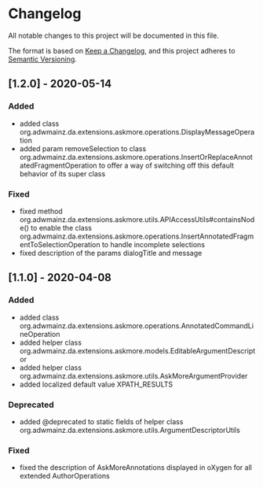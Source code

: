 # Changelog
All notable changes to this project will be documented in this file.

The format is based on [Keep a Changelog](https://keepachangelog.com/en/1.0.0/),
and this project adheres to [Semantic Versioning](https://semver.org/spec/v2.0.0.html).

## [1.2.0] - 2020-05-14

### Added
- added class org.adwmainz.da.extensions.askmore.operations.DisplayMessageOperation
- added param removeSelection to class org.adwmainz.da.extensions.askmore.operations.InsertOrReplaceAnnotatedFragmentOperation to offer a way of switching off this default behavior of its super class

### Fixed
- fixed method org.adwmainz.da.extensions.askmore.utils.APIAccessUtils#containsNode() to enable the class org.adwmainz.da.extensions.askmore.operations.InsertAnnotatedFragmentToSelectionOperation to handle incomplete selections
- fixed description of the params dialogTitle and message


## [1.1.0] - 2020-04-08

### Added
- added class org.adwmainz.da.extensions.askmore.operations.AnnotatedCommandLineOperation
- added helper class org.adwmainz.da.extensions.askmore.models.EditableArgumentDescriptor
- added helper class org.adwmainz.da.extensions.askmore.utils.AskMoreArgumentProvider
- added localized default value XPATH_RESULTS

### Deprecated
- added @deprecated to static fields of helper class org.adwmainz.da.extensions.askmore.utils.ArgumentDescriptorUtils

### Fixed
- fixed the description of AskMoreAnnotations displayed in oXygen for all extended AuthorOperations

